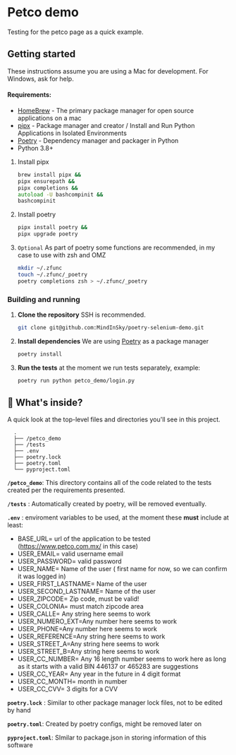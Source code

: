 # Petco demo

Testing for the petco page as a quick example.

## Getting started

These instructions assume you are using a Mac for development. For Windows, ask for help.

#### Requirements:

- [HomeBrew](https://brew.sh/) - The primary package manager for open source applications on a mac
- [pipx](https://pypa.github.io/pipx/installation/) - Package manager and creator / Install and Run Python Applications in Isolated Environments
- [Poetry](https://python-poetry.org/docs/) - Dependency manager and packager in Python
- Python 3.8+

1. Install pipx

   ```zsh
   brew install pipx &&
   pipx ensurepath &&
   pipx completions &&
   autoload -U bashcompinit &&
   bashcompinit
   ```

1. Install poetry

   ```zsh
   pipx install poetry &&
   pipx upgrade poetry
   ```

1. `Optional` As part of poetry some functions are recommended, in my case to use with zsh and OMZ

   ```zsh
   mkdir ~/.zfunc
   touch ~/.zfunc/_poetry
   poetry completions zsh > ~/.zfunc/_poetry
   ```

### Building and running

1. **Clone the repository**
   SSH is recommended.

   ```zsh
   git clone git@github.com:MindInSky/poetry-selenium-demo.git
   ```

1. **Install dependencies** We are using
   [Poetry](https://python-poetry.org/docs) as a
   package manager

   ```zsh
   poetry install
   ```

1. **Run the tests** at the moment we run tests separately, example:

   ```zsh
   poetry run python petco_demo/login.py
   ```

<!-- ## Writting Tests

### Dictionary:

- **Page** is used the tests to describe a valid URL target in the application.
- **Screen** is used to refer to different states within the same Page.
 -->

## 🧐 What's inside?

A quick look at the top-level files and directories you'll see in this project.

      .
      ├── /petco_demo
      ├── /tests
      ├── .env
      ├── poetry.lock
      ├── poetry.toml
      └── pyproject.toml


**`/petco_demo`**: This directory contains all of the code related to the tests created per the requirements presented.

**`/tests`** : Automatically created by poetry, will be removed eventually.

**`.env`** : enviroment variables to be used, at the moment these **must** include at least:
   - BASE_URL= url of the application to be tested (https://www.petco.com.mx/ in this case)
   - USER_EMAIL= valid username email
   - USER_PASSWORD= valid password
   - USER_NAME= Name of the user ( first name for now, so we can confirm it was logged in)
   - USER_FIRST_LASTNAME= Name of the user
   - USER_SECOND_LASTNAME= Name of the user
   - USER_ZIPCODE= Zip code, must be valid!
   - USER_COLONIA= must match zipcode area
   - USER_CALLE= Any string here seems to work
   - USER_NUMERO_EXT=Any number here seems to work
   - USER_PHONE=Any number here seems to work
   - USER_REFERENCE=Any string here seems to work
   - USER_STREET_A=Any string here seems to work
   - USER_STREET_B=Any string here seems to work
   - USER_CC_NUMBER= Any 16 length number seems to work here as long as it starts with a valid BIN 446137 or 465283 are suggestions
   - USER_CC_YEAR= Any year in the future in 4 digit format
   - USER_CC_MONTH= month in number
   - USER_CC_CVV= 3 digits for a CVV


**`poetry.lock`** : Similar to other package manager lock files, not to be edited by hand

**`poetry.toml`**: Created by poetry configs, might be removed later on

**`pyproject.toml`**: SImilar to package.json in storing information of this software
